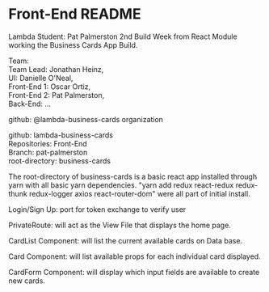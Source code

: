 # Front-End README

Lambda Student: Pat Palmerston 2nd Build Week from React Module working the Business Cards App Build.

Team:<br>
  Team Lead: Jonathan Heinz,<br>
  UI: Danielle O'Neal,<br>
  Front-End 1: Oscar Ortiz,<br>
  Front-End 2: Pat Palmerston,<br>
  Back-End: ...

github: @lambda-business-cards organization<br>

  github: lambda-business-cards<br>
    Repositories: Front-End <br>
      Branch: pat-palmerston<br>
        root-directory: business-cards<br>

  The root-directory of business-cards is a basic react app installed through yarn with all basic yarn dependencies. "yarn add redux react-redux redux-thunk redux-logger axios react-router-dom" were all part of initial install.

  Login/Sign Up: port for token exchange to verify user
  
  PrivateRoute: will act as the View File that displays the home page.

  CardList Component: will list the current available cards on Data base.

  Card Component: will list available props for each individual card displayed.

  CardForm Component: will display which input fields are available to create new cards.